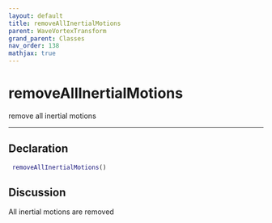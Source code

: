 ```yaml
---
layout: default
title: removeAllInertialMotions
parent: WaveVortexTransform
grand_parent: Classes
nav_order: 138
mathjax: true
---
```


#  removeAllInertialMotions

remove all inertial motions


---

## Declaration
```matlab
 removeAllInertialMotions()
```
## Discussion

  All inertial motions are removed
    
